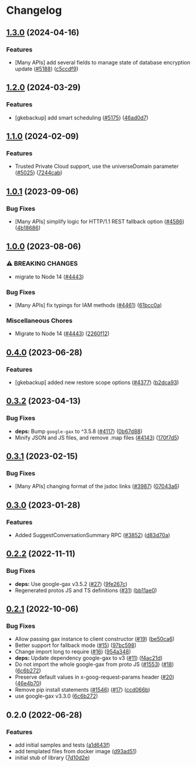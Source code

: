 # Changelog

## [1.3.0](https://github.com/googleapis/google-cloud-node/compare/gke-backup-v1.2.0...gke-backup-v1.3.0) (2024-04-16)


### Features

* [Many APIs] add several fields to manage state of database encryption update ([#5188](https://github.com/googleapis/google-cloud-node/issues/5188)) ([c5ccdf9](https://github.com/googleapis/google-cloud-node/commit/c5ccdf93641e7bb6d0e5c636168fad0feafab6e3))

## [1.2.0](https://github.com/googleapis/google-cloud-node/compare/gke-backup-v1.1.0...gke-backup-v1.2.0) (2024-03-29)


### Features

* [gkebackup] add smart scheduling ([#5175](https://github.com/googleapis/google-cloud-node/issues/5175)) ([46ad0d7](https://github.com/googleapis/google-cloud-node/commit/46ad0d7e0b831c7a80dbadc91600c4d8aa268356))

## [1.1.0](https://github.com/googleapis/google-cloud-node/compare/gke-backup-v1.0.1...gke-backup-v1.1.0) (2024-02-09)


### Features

* Trusted Private Cloud support, use the universeDomain parameter  ([#5025](https://github.com/googleapis/google-cloud-node/issues/5025)) ([7244cab](https://github.com/googleapis/google-cloud-node/commit/7244cab107973bef57c5ea84ae77c51718126822))

## [1.0.1](https://github.com/googleapis/google-cloud-node/compare/gke-backup-v1.0.0...gke-backup-v1.0.1) (2023-09-06)


### Bug Fixes

* [Many APIs] simplify logic for HTTP/1.1 REST fallback option ([#4586](https://github.com/googleapis/google-cloud-node/issues/4586)) ([4b18686](https://github.com/googleapis/google-cloud-node/commit/4b186867323b8b15469bf5e1cb890bf703b531b3))

## [1.0.0](https://github.com/googleapis/google-cloud-node/compare/gke-backup-v0.4.0...gke-backup-v1.0.0) (2023-08-06)


### ⚠ BREAKING CHANGES

* migrate to Node 14 ([#4443](https://github.com/googleapis/google-cloud-node/issues/4443))

### Bug Fixes

* [Many APIs] fix typings for IAM methods ([#4461](https://github.com/googleapis/google-cloud-node/issues/4461)) ([61bcc0a](https://github.com/googleapis/google-cloud-node/commit/61bcc0a89c70cf1037299eecd72aef9c98c2e666))


### Miscellaneous Chores

* Migrate to Node 14 ([#4443](https://github.com/googleapis/google-cloud-node/issues/4443)) ([2260f12](https://github.com/googleapis/google-cloud-node/commit/2260f12543d171bda95345e53475f5f0fdc45770))

## [0.4.0](https://github.com/googleapis/google-cloud-node/compare/gke-backup-v0.3.2...gke-backup-v0.4.0) (2023-06-28)


### Features

* [gkebackup] added new restore scope options ([#4377](https://github.com/googleapis/google-cloud-node/issues/4377)) ([b2dca93](https://github.com/googleapis/google-cloud-node/commit/b2dca930afe3368815935bbc45915fa89ee5cfc3))

## [0.3.2](https://github.com/googleapis/google-cloud-node/compare/gke-backup-v0.3.1...gke-backup-v0.3.2) (2023-04-13)


### Bug Fixes

* **deps:** Bump `google-gax` to ^3.5.8 ([#4117](https://github.com/googleapis/google-cloud-node/issues/4117)) ([0b67d88](https://github.com/googleapis/google-cloud-node/commit/0b67d883963643ce1b4f6d2ccd3e8d37adf6e029))
* Minify JSON and JS files, and remove .map files ([#4143](https://github.com/googleapis/google-cloud-node/issues/4143)) ([170f7d5](https://github.com/googleapis/google-cloud-node/commit/170f7d57b8fd344d182a8e758867b8124722eebc))

## [0.3.1](https://github.com/googleapis/google-cloud-node/compare/gke-backup-v0.3.0...gke-backup-v0.3.1) (2023-02-15)


### Bug Fixes

* [Many APIs] changing format of the jsdoc links ([#3987](https://github.com/googleapis/google-cloud-node/issues/3987)) ([07043a6](https://github.com/googleapis/google-cloud-node/commit/07043a629545ad418f33f90f9f96147a136e1728))

## [0.3.0](https://github.com/googleapis/google-cloud-node/compare/gke-backup-v0.2.2...gke-backup-v0.3.0) (2023-01-28)


### Features

* Added SuggestConversationSummary RPC ([#3852](https://github.com/googleapis/google-cloud-node/issues/3852)) ([d83d70a](https://github.com/googleapis/google-cloud-node/commit/d83d70a25f78812a44c4476b2149fbdef0a2baa1))

## [0.2.2](https://github.com/googleapis/nodejs-gke-backup/compare/v0.2.1...v0.2.2) (2022-11-11)


### Bug Fixes

* **deps:** Use google-gax v3.5.2 ([#27](https://github.com/googleapis/nodejs-gke-backup/issues/27)) ([9fe267c](https://github.com/googleapis/nodejs-gke-backup/commit/9fe267cbad703730c43dc039b36dfc17184c518b))
* Regenerated protos JS and TS definitions ([#31](https://github.com/googleapis/nodejs-gke-backup/issues/31)) ([bb11ae0](https://github.com/googleapis/nodejs-gke-backup/commit/bb11ae024de98de8ac530c9746eaa00705318de6))

## [0.2.1](https://github.com/googleapis/nodejs-gke-backup/compare/v0.2.0...v0.2.1) (2022-10-06)


### Bug Fixes

* Allow passing gax instance to client constructor ([#19](https://github.com/googleapis/nodejs-gke-backup/issues/19)) ([be50ca6](https://github.com/googleapis/nodejs-gke-backup/commit/be50ca6ffad150c2a01d278bed2a6c0b3c5bb25c))
* Better support for fallback mode ([#15](https://github.com/googleapis/nodejs-gke-backup/issues/15)) ([97bc598](https://github.com/googleapis/nodejs-gke-backup/commit/97bc5987b3273be24009cf2057208e602284e298))
* Change import long to require ([#16](https://github.com/googleapis/nodejs-gke-backup/issues/16)) ([954a348](https://github.com/googleapis/nodejs-gke-backup/commit/954a3488b822fb4f6f6eab0ac89a0dd12aa44b2c))
* **deps:** Update dependency google-gax to v3 ([#11](https://github.com/googleapis/nodejs-gke-backup/issues/11)) ([f4ac21d](https://github.com/googleapis/nodejs-gke-backup/commit/f4ac21d3ade5906714f971fa9c1de935995776e9))
* Do not import the whole google-gax from proto JS ([#1553](https://github.com/googleapis/nodejs-gke-backup/issues/1553)) ([#18](https://github.com/googleapis/nodejs-gke-backup/issues/18)) ([6c6b272](https://github.com/googleapis/nodejs-gke-backup/commit/6c6b272e2a7732ef73326beb40f44f84544a5362))
* Preserve default values in x-goog-request-params header ([#20](https://github.com/googleapis/nodejs-gke-backup/issues/20)) ([46e4b70](https://github.com/googleapis/nodejs-gke-backup/commit/46e4b70f6e6f5fa29d9c7351022d8ac936062c01))
* Remove pip install statements ([#1546](https://github.com/googleapis/nodejs-gke-backup/issues/1546)) ([#17](https://github.com/googleapis/nodejs-gke-backup/issues/17)) ([ccd066b](https://github.com/googleapis/nodejs-gke-backup/commit/ccd066b358ea6903af72016d3f0c65ecca2bba95))
* use google-gax v3.3.0 ([6c6b272](https://github.com/googleapis/nodejs-gke-backup/commit/6c6b272e2a7732ef73326beb40f44f84544a5362))

## 0.2.0 (2022-06-28)


### Features

* add initial samples and tests ([a1d643f](https://github.com/googleapis/nodejs-gke-backup/commit/a1d643f73f9b59711cfce570873f56485906a9a9))
* add templated files from docker image ([d93ad51](https://github.com/googleapis/nodejs-gke-backup/commit/d93ad515762a761909e8953ada069fc0291f9a80))
* initial stub of library ([7d10d2e](https://github.com/googleapis/nodejs-gke-backup/commit/7d10d2ea8fa14ff6f5e37a8fc4aa17132ebea831))
